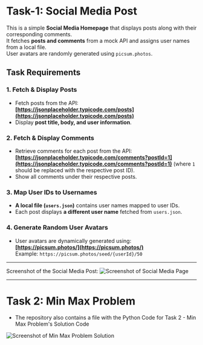 # Task-1: Social Media Post

This is a simple **Social Media Homepage** that displays posts along with their corresponding comments.  
It fetches **posts and comments** from a mock API and assigns user names from a local file.  
User avatars are randomly generated using `picsum.photos`.

## Task Requirements

### 1️. Fetch & Display Posts
- Fetch posts from the API:  
  **[https://jsonplaceholder.typicode.com/posts](https://jsonplaceholder.typicode.com/posts)**
- Display **post title, body, and user information**.

### 2️. Fetch & Display Comments
- Retrieve comments for each post from the API:  
  **[https://jsonplaceholder.typicode.com/comments?postId=1](https://jsonplaceholder.typicode.com/comments?postId=1)**
  (where `1` should be replaced with the respective post ID).
- Show all comments under their respective posts.

### 3️. Map User IDs to Usernames
- **A local file (`users.json`)** contains user names mapped to user IDs.
- Each post displays **a different user name** fetched from `users.json`.

### 4. Generate Random User Avatars
- User avatars are dynamically generated using:  
  **[https://picsum.photos/](https://picsum.photos/)**  
  Example: `https://picsum.photos/seed/{userId}/50`


---


Screenshot of the Social Media Post:
![Screenshot of Social Media Page](https://github.com/user-attachments/assets/0a49f27b-3273-4f2c-8cf2-9489c398439a)


---

# Task 2: Min Max Problem
 - The repository also contains a file with the Python Code for Task 2 - Min Max Problem's Solution Code

![Screenshot of Min Max Problem Solution](https://github.com/user-attachments/assets/02a684bd-28c7-4af3-b6bb-fed8ff65c695)


